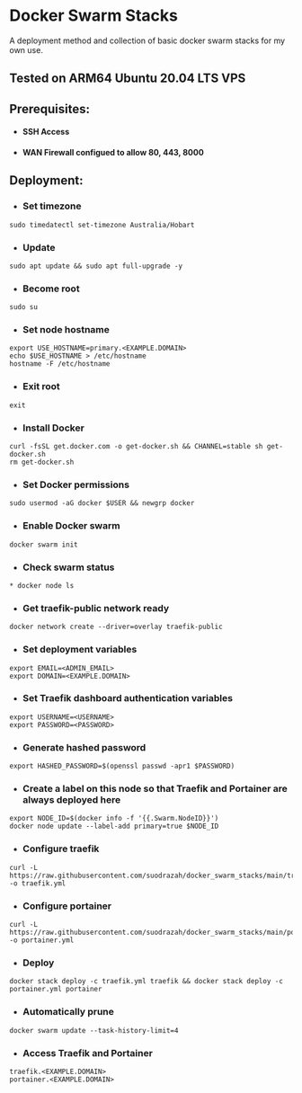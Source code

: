 # Docker Swarm Stacks
A deployment method and collection of basic docker swarm stacks for my own use.

## Tested on ARM64 Ubuntu 20.04 LTS VPS

## Prerequisites:
* #### SSH Access
* #### WAN Firewall configued to allow 80, 443, 8000

## Deployment:

* ### Set timezone
```
sudo timedatectl set-timezone Australia/Hobart
```

* ### Update
```
sudo apt update && sudo apt full-upgrade -y
```

* ### Become root
```
sudo su
```

* ### Set node hostname
```
export USE_HOSTNAME=primary.<EXAMPLE.DOMAIN>
echo $USE_HOSTNAME > /etc/hostname
hostname -F /etc/hostname
```

* ### Exit root
```
exit
```

* ### Install Docker
```
curl -fsSL get.docker.com -o get-docker.sh && CHANNEL=stable sh get-docker.sh
rm get-docker.sh
```

* ### Set Docker permissions
```
sudo usermod -aG docker $USER && newgrp docker 
```

* ### Enable Docker swarm
```
docker swarm init
```

* ### Check swarm status
```
* docker node ls
```

* ### Get traefik-public network ready
```
docker network create --driver=overlay traefik-public
```

* ### Set deployment variables
```
export EMAIL=<ADMIN_EMAIL>  
export DOMAIN=<EXAMPLE.DOMAIN>
```

* ### Set Traefik dashboard authentication variables
```
export USERNAME=<USERNAME>
export PASSWORD=<PASSWORD>
```

* ### Generate hashed password
```
export HASHED_PASSWORD=$(openssl passwd -apr1 $PASSWORD)
```

* ### Create a label on this node so that Traefik and Portainer are always deployed here
```
export NODE_ID=$(docker info -f '{{.Swarm.NodeID}}')
docker node update --label-add primary=true $NODE_ID
```

* ### Configure traefik
```
curl -L https://raw.githubusercontent.com/suodrazah/docker_swarm_stacks/main/traefik.yml -o traefik.yml
```

* ### Configure portainer
```
curl -L https://raw.githubusercontent.com/suodrazah/docker_swarm_stacks/main/portainer.yml -o portainer.yml
```

* ### Deploy
```
docker stack deploy -c traefik.yml traefik && docker stack deploy -c portainer.yml portainer
```

* ### Automatically prune
```
docker swarm update --task-history-limit=4
```

* ### Access Traefik and Portainer
```
traefik.<EXAMPLE.DOMAIN>
portainer.<EXAMPLE.DOMAIN>
```
